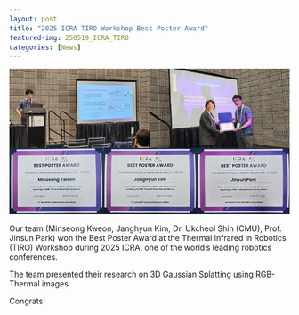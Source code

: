 ```yaml
---
layout: post
title: "2025 ICRA TIRO Workshop Best Poster Award"
featured-img: 250519_ICRA_TIRO
categories: [News]
---
```


![250519_ICRA_TIRO](/assets/img/posts/250519_ICRA_TIRO.jpg)

Our team (Minseong Kweon, Janghyun Kim, Dr. Ukcheol Shin (CMU), Prof. Jinsun Park) won the Best Poster Award at the Thermal Infrared in Robotics (TIRO) Workshop during 2025 ICRA, one of the world’s leading robotics conferences.

The team presented their research on 3D Gaussian Splatting using RGB-Thermal images.

Congrats!
